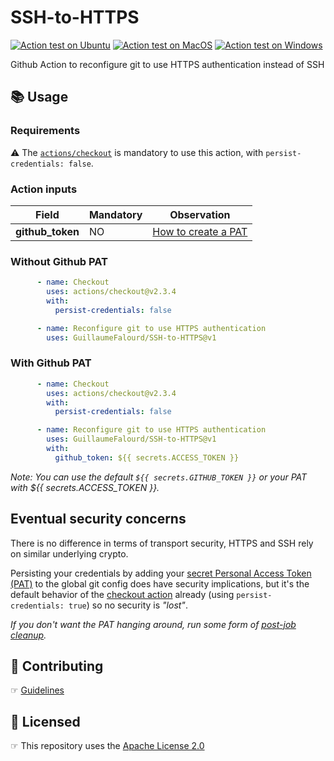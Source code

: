 # SSH-to-HTTPS

[![Action test on Ubuntu](https://github.com/GuillaumeFalourd/SSH-to-HTTPS/actions/workflows/ubuntu-test-action.yml/badge.svg)](https://github.com/GuillaumeFalourd/SSH-to-HTTPS/actions/workflows/ubuntu-test-action.yml) [![Action test on MacOS](https://github.com/GuillaumeFalourd/SSH-to-HTTPS/actions/workflows/macos-test-action.yml/badge.svg)](https://github.com/GuillaumeFalourd/SSH-to-HTTPS/actions/workflows/macos-test-action.yml) [![Action test on Windows](https://github.com/GuillaumeFalourd/SSH-to-HTTPS/actions/workflows/windows-test-action.yml/badge.svg)](https://github.com/GuillaumeFalourd/SSH-to-HTTPS/actions/workflows/windows-test-action.yml)

Github Action to reconfigure git to use HTTPS authentication instead of SSH

## 📚 Usage

### Requirements

⚠️    The [`actions/checkout`](https://github.com/marketplace/actions/checkout) is mandatory to use this action, with `persist-credentials: false`.

### Action inputs

Field | Mandatory | Observation
------------ | ------------  | -------------
**github_token** | NO | [How to create a PAT](https://docs.github.com/en/github/authenticating-to-github/creating-a-personal-access-token)

### Without Github PAT

```yaml
      - name: Checkout
        uses: actions/checkout@v2.3.4
        with:
          persist-credentials: false

      - name: Reconfigure git to use HTTPS authentication
        uses: GuillaumeFalourd/SSH-to-HTTPS@v1
```

### With Github PAT

```yaml
      - name: Checkout
        uses: actions/checkout@v2.3.4
        with:
          persist-credentials: false

      - name: Reconfigure git to use HTTPS authentication
        uses: GuillaumeFalourd/SSH-to-HTTPS@v1
        with:
          github_token: ${{ secrets.ACCESS_TOKEN }}
```

_Note: You can use the default `${{ secrets.GITHUB_TOKEN }}` or your PAT with ${{ secrets.ACCESS_TOKEN }}._

## Eventual security concerns

There is no difference in terms of transport security, HTTPS and SSH rely on similar underlying crypto.

Persisting your credentials by adding your [secret Personal Access Token (PAT)](https://docs.github.com/en/authentication/keeping-your-account-and-data-secure/creating-a-personal-access-token) to the global git config does have security implications, but it's the default behavior of the [checkout action](https://github.com/actions/checkout) already (using `persist-credentials: true`) so no security is _"lost"_.

_If you don't want the PAT hanging around, run some form of [post-job cleanup](https://github.com/actions/checkout/blob/25a956c84d5dd820d28caab9f86b8d183aeeff3d/src/main.ts#L31)._

## 🤝 Contributing

☞ [Guidelines](https://github.com/GuillaumeFalourd/SSH-to-HTTPS/blob/main/CONTRIBUTING.md)

## 🏅 Licensed

☞ This repository uses the [Apache License 2.0](https://github.com/GuillaumeFalourd/SSH-to-HTTPS/blob/main/LICENSE)
